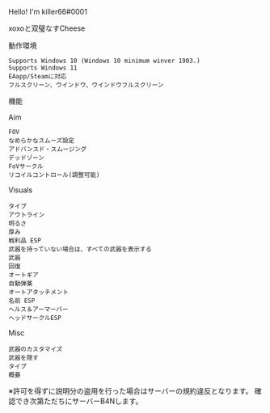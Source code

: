 Hello!
I'm killer66#0001

xoxoと双璧なすCheese

動作環境

    Supports Windows 10 (Windows 10 minimum winver 1903.)
    Supports Windows 11
    EAapp/Steamに対応
    フルスクリーン、ウインドウ、ウインドウフルスクリーン

機能

Aim

    FOV
    なめらかなスムーズ設定
    アドバンスド・スムージング
    デッドゾーン
    FoVサークル
    リコイルコントロール(調整可能)

Visuals

    タイプ
    アウトライン
    明るさ
    厚み
    戦利品 ESP
    武器を持っていない場合は、すべての武器を表示する
    武器
    回復
    オートギア
    自動弾薬
    オートアタッチメント
    名前 ESP
    ヘルス＆アーマーバー
    ヘッドサークルESP

Misc

    武器のカスタマイズ
    武器を隠す
    タイプ
    概要

※許可を得ずに説明分の盗用を行った場合はサーバーの規約違反となります。
確認でき次第ただちにサーバーB4Nします。
